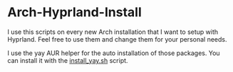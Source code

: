 # Arch-Hyprland-Install
I use this scripts on every new Arch installation that I want to setup with Hyprland.
Feel free to use them and change them for your personal needs.

I use the yay AUR helper for the auto installation of those packages. You can install it with the [install_yay.sh](install_yay.sh) script.
